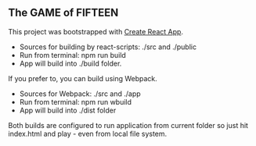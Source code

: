 ## The GAME of FIFTEEN

This project was bootstrapped with [Create React App](https://github.com/facebookincubator/create-react-app).

* Sources for building by react-scripts: ./src and ./public
* Run from terminal: npm run build
* App will build into ./build folder.

If you prefer to, you can build using Webpack. 
* Sources for Webpack: ./src and ./app
* Run from terminal: npm run wbuild
* App will build into ./dist folder

Both builds are configured to run application from current folder so just hit index.html and play - even from local file system.
